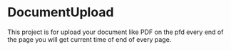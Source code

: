# DocumentUpload
This project is for upload your document like PDF on the pfd every end of the page you will get current time of end of every page. 
